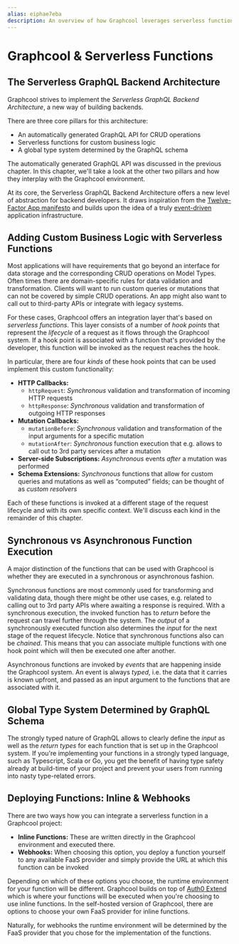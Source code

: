 ```yaml
---
alias: eiphae7eba 
description: An overview of how Graphcool leverages serverless functions.
---
```


# Graphcool & Serverless Functions

## The Serverless GraphQL Backend Architecture

Graphcool strives to implement the *Serverless GraphQL Backend Architecture*, a new way of building backends.

There are three core pillars for this architecture:

* An automatically generated GraphQL API for CRUD operations
* Serverless functions for custom business logic
* A global type system determined by the GraphQL schema

The automatically generated GraphQL API was discussed in the previous chapter. In this chapter, we'll take a look at the other two pillars and how they interplay with the Graphcool environment.

At its core, the Serverless GraphQL Backend Architecture offers a new level of abstraction for backend developers. It draws inspiration from the [Twelve-Factor App manifesto](https://12factor.net/) and builds upon the idea of a truly [event-driven](https://martinfowler.com/articles/201701-event-driven.html) application infrastructure.

## Adding Custom Business Logic with Serverless Functions

Most applications will have requirements that go beyond an interface for data storage and the corresponding CRUD operations on Model Types. Often times there are domain-specific rules for data validation and transformation. Clients will want to run custom queries or mutations that can not be covered by simple CRUD operations. An app might also want to call out to third-party APIs or integrate with legacy systems.

For these cases, Graphcool offers an integration layer that's based on *serverless functions*. This layer consists of a number of *hook points* that represent the *lifecycle* of a request as it flows through the Graphcool system. If a hook point is associated with a function that's provided by the developer, this function will be invoked as the request reaches the hook.

In particular, there are four *kinds* of these hook points that can be used implement this custom functionality:

* **HTTP Callbacks:** 
    * `httpRequest`: *Synchronous* validation and transformation of incoming HTTP requests
    * `httpResponse`: *Synchronous* validation and transformation of outgoing HTTP responses 
* **Mutation Callbacks:** 
    * `mutationBefore`: *Synchronous* validation and transformation of the input arguments for a specific mutation
    * `mutationAfter`: *Synchronous* function execution that e.g. allows to call out to 3rd party services after a mutation
* **Server-side Subscriptions:** *Asynchronous* events *after* a mutation was performed
* **Schema Extensions:** *Synchronous* functions that allow for custom queries and mutations as well as “computed” fields; can be thought of as *custom resolvers*

Each of these functions is invoked at a different stage of the request lifecycle and with its own specific context. We'll discuss each kind in the remainder of this chapter.

## Synchronous vs Asynchronous Function Execution

A major distinction of the functions that can be used with Graphcool is whether they are executed in a synchronous or asynchronous fashion.

Synchronous functions are most commonly used for transforming and validating data, though there might be other use cases, e.g. related to calling out to 3rd party APIs where awaiting a response is required. With a synchronous execution, the invoked function has to *return* before the request can travel further through the system. The *output* of a synchronously executed function also determines the *input* for the next stage of the request lifecycle. Notice that synchronous functions also can be *chained*. This means that you can associate multiple functions with one hook point which will then be executed one after another.

Asynchronous functions are invoked by *events* that are happening inside the Graphcool system. An event is always *typed*, i.e. the data that it carries is known upfront, and passed as an input argument to the functions that are associated with it.

## Global Type System Determined by GraphQL Schema

The strongly typed nature of GraphQL allows to clearly define the *input* as well as the *return types* for each function that is set up in the Graphcool system. If you're implementing your functions in a strongly typed language, such as Typescript, Scala or Go, you get the benefit of having type safety already at build-time of your project and prevent your users from running into nasty type-related errors.

## Deploying Functions: Inline & Webhooks

There are two ways how you can integrate a serverless function in a Graphcool project:

* **Inline Functions:** These are written directly in the Graphcool environment and executed there.
* **Webhooks:** When choosing this option, you deploy a function yourself to any available FaaS provider and simply provide the URL at which this function can be invoked

Depending on which of these options you choose, the runtime environment for your function will be different. Graphcool builds on top of [Auth0 Extend](https://auth0.com/extend/) which is where your functions will be executed when you're choosing to use inline functions. In the self-hosted version of Graphcool, there are options to choose your own FaaS provider for inline functions.

Naturally, for webhooks the runtime environment will be determined by the FaaS provider that you chose for the implementation of the functions.
